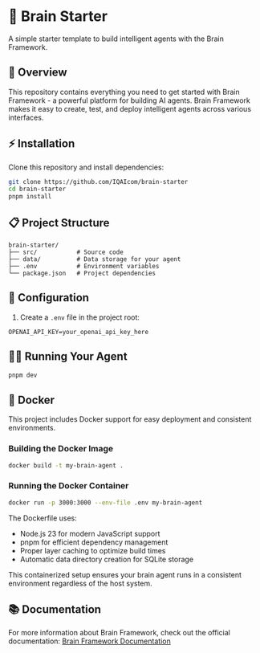 # 🧠 Brain Starter

A simple starter template to build intelligent agents with the Brain Framework.

## 🚀 Overview

This repository contains everything you need to get started with Brain Framework - a powerful platform for building AI agents. Brain Framework makes it easy to create, test, and deploy intelligent agents across various interfaces.

## ⚡ Installation

Clone this repository and install dependencies:

```bash
git clone https://github.com/IQAIcom/brain-starter
cd brain-starter
pnpm install
```

## 📋 Project Structure

```
brain-starter/
├── src/           # Source code
├── data/          # Data storage for your agent
├── .env           # Environment variables
└── package.json   # Project dependencies
```

## 🔧 Configuration

1. Create a `.env` file in the project root:

```
OPENAI_API_KEY=your_openai_api_key_here
```


## 🏃‍♂️ Running Your Agent

```bash
pnpm dev
```

## 🐳 Docker

This project includes Docker support for easy deployment and consistent environments.

### Building the Docker Image

```bash
docker build -t my-brain-agent .
```

### Running the Docker Container

```bash
docker run -p 3000:3000 --env-file .env my-brain-agent
```

The Dockerfile uses:
- Node.js 23 for modern JavaScript support
- pnpm for efficient dependency management
- Proper layer caching to optimize build times
- Automatic data directory creation for SQLite storage

This containerized setup ensures your brain agent runs in a consistent environment regardless of the host system.


## 📚 Documentation

For more information about Brain Framework, check out the official documentation:
[Brain Framework Documentation](https://brain.iqai.com)
